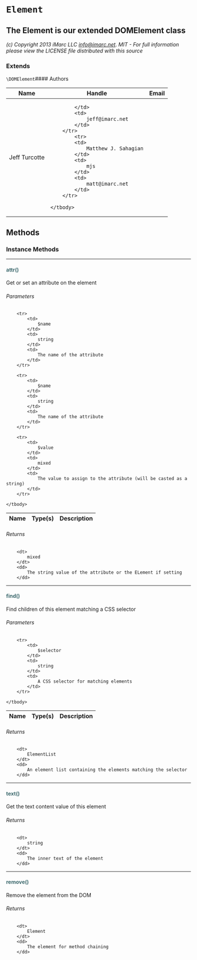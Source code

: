 # `Element`
## The Element is our extended DOMElement class

_(c) Copyright 2013 iMarc LLC <info@imarc.net>_.
_MIT - For full information please view the LICENSE file distributed with this source_

### Extends

`\DOMElement`#### Authors

<table>
	<thead>
		<th>Name</th>
		<th>Handle</th>
		<th>Email</th>
	</thead>
	<tbody>
			<tr>
			<td>
				Jeff Turcotte
			</td>
			<td>
				
			</td>
			<td>
				jeff@imarc.net
			</td>
		</tr>
			<tr>
			<td>
				Matthew J. Sahagian
			</td>
			<td>
				mjs
			</td>
			<td>
				matt@imarc.net
			</td>
		</tr>
	
	</tbody>
</table>


## Methods


### Instance Methods
<hr />

#### <span style="color:#3e6a6e;">attr()</span>

Get or set an attribute on the element

###### Parameters

<table>
	<thead>
		<th>Name</th>
		<th>Type(s)</th>
		<th>Description</th>
	</thead>
	<tbody>
			
		<tr>
			<td>
				$name
			</td>
			<td>
				string
			</td>
			<td>
				The name of the attribute
			</td>
		</tr>
					
		<tr>
			<td>
				$name
			</td>
			<td>
				string
			</td>
			<td>
				The name of the attribute
			</td>
		</tr>
					
		<tr>
			<td>
				$value
			</td>
			<td>
				mixed
			</td>
			<td>
				The value to assign to the attribute (will be casted as a string)
			</td>
		</tr>
			
	</tbody>
</table>

###### Returns

<dl>
	
		<dt>
			mixed
		</dt>
		<dd>
			The string value of the attribute or the ELement if setting
		</dd>
	
</dl>

<hr />

#### <span style="color:#3e6a6e;">find()</span>

Find children of this element matching a CSS selector

###### Parameters

<table>
	<thead>
		<th>Name</th>
		<th>Type(s)</th>
		<th>Description</th>
	</thead>
	<tbody>
			
		<tr>
			<td>
				$selector
			</td>
			<td>
				string
			</td>
			<td>
				A CSS selector for matching elements
			</td>
		</tr>
			
	</tbody>
</table>

###### Returns

<dl>
	
		<dt>
			ElementList
		</dt>
		<dd>
			An element list containing the elements matching the selector
		</dd>
	
</dl>

<hr />

#### <span style="color:#3e6a6e;">text()</span>

Get the text content value of this element

###### Returns

<dl>
	
		<dt>
			string
		</dt>
		<dd>
			The inner text of the element
		</dd>
	
</dl>

<hr />

#### <span style="color:#3e6a6e;">remove()</span>

Remove the element from the DOM

###### Returns

<dl>
	
		<dt>
			Element
		</dt>
		<dd>
			The element for method chaining
		</dd>
	
</dl>



